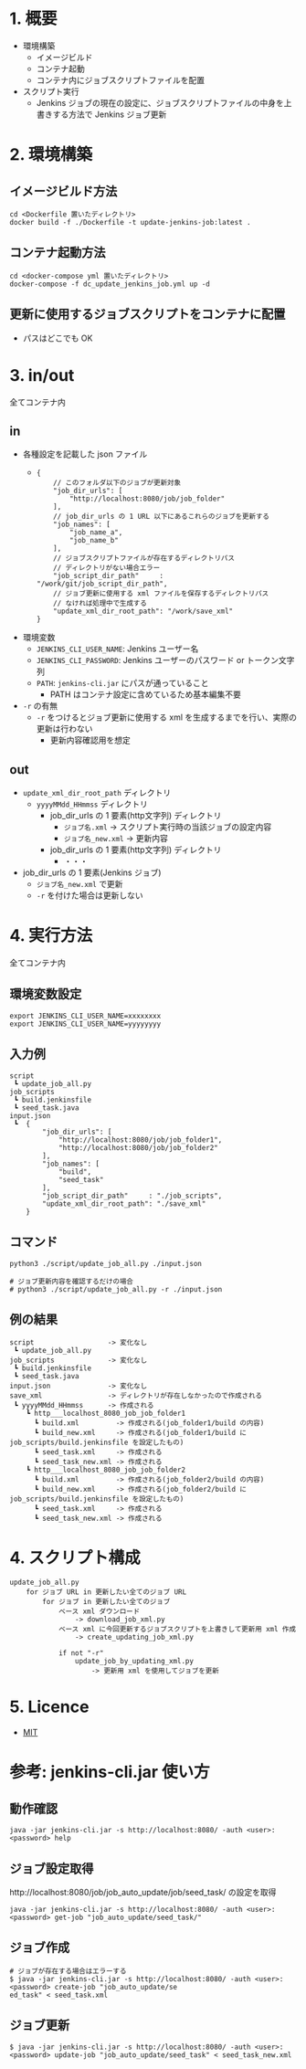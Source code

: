 # 1. 概要
- 環境構築
  - イメージビルド
  - コンテナ起動
  - コンテナ内にジョブスクリプトファイルを配置
- スクリプト実行
  - Jenkins ジョブの現在の設定に、ジョブスクリプトファイルの中身を上書きする方法で Jenkins ジョブ更新

# 2. 環境構築
## イメージビルド方法
```
cd <Dockerfile 置いたディレクトリ>
docker build -f ./Dockerfile -t update-jenkins-job:latest .
```

## コンテナ起動方法
```
cd <docker-compose yml 置いたディレクトリ>
docker-compose -f dc_update_jenkins_job.yml up -d
```

## 更新に使用するジョブスクリプトをコンテナに配置
- パスはどこでも OK

# 3. in/out
全てコンテナ内

## in
- 各種設定を記載した json ファイル
  - ```
    {
        // このフォルダ以下のジョブが更新対象
        "job_dir_urls": [
            "http://localhost:8080/job/job_folder"
        ],
        // job_dir_urls の 1 URL 以下にあるこれらのジョブを更新する
        "job_names": [
            "job_name_a",
            "job_name_b"
        ],
        // ジョブスクリプトファイルが存在するディレクトリパス
        // ディレクトリがない場合エラー
        "job_script_dir_path"     : "/work/git/job_script_dir_path",
        // ジョブ更新に使用する xml ファイルを保存するディレクトリパス
        // なければ処理中で生成する
        "update_xml_dir_root_path": "/work/save_xml"
    }
    ```
- 環境変数
  - `JENKINS_CLI_USER_NAME`: Jenkins ユーザー名
  - `JENKINS_CLI_PASSWORD`: Jenkins ユーザーのパスワード or トークン文字列
  - `PATH`: `jenkins-cli.jar` にパスが通っていること
    - PATH はコンテナ設定に含めているため基本編集不要
- `-r` の有無
  - `-r` をつけるとジョブ更新に使用する xml を生成するまでを行い、実際の更新は行わない
    - 更新内容確認用を想定

## out
- `update_xml_dir_root_path` ディレクトリ
  - `yyyyMMdd_HHmmss` ディレクトリ
    - job_dir_urls の 1 要素(http文字列) ディレクトリ
      - `ジョブ名.xml` -> スクリプト実行時の当該ジョブの設定内容
      - `ジョブ名_new.xml` -> 更新内容
    - job_dir_urls の 1 要素(http文字列) ディレクトリ
      - ・・・
- job_dir_urls の 1 要素(Jenkins ジョブ)
  - `ジョブ名_new.xml` で更新
  - `-r` を付けた場合は更新しない

# 4. 実行方法
全てコンテナ内

## 環境変数設定
```
export JENKINS_CLI_USER_NAME=xxxxxxxx
export JENKINS_CLI_USER_NAME=yyyyyyyy
```

## 入力例
```
script
 ┗ update_job_all.py
job_scripts
 ┗ build.jenkinsfile
 ┗ seed_task.java
input.json
 ┗  {
        "job_dir_urls": [
            "http://localhost:8080/job/job_folder1",
            "http://localhost:8080/job/job_folder2"
        ],
        "job_names": [
            "build",
            "seed_task"
        ],
        "job_script_dir_path"     : "./job_scripts",
        "update_xml_dir_root_path": "./save_xml"
    }
```

## コマンド
```
python3 ./script/update_job_all.py ./input.json

# ジョブ更新内容を確認するだけの場合
# python3 ./script/update_job_all.py -r ./input.json
```

## 例の結果
```
script                  -> 変化なし
 ┗ update_job_all.py
job_scripts             -> 変化なし
 ┗ build.jenkinsfile
 ┗ seed_task.java
input.json              -> 変化なし
save_xml                -> ディレクトリが存在しなかったので作成される
 ┗ yyyyMMdd_HHmmss      -> 作成される
    ┗ http___localhost_8080_job_job_folder1
      ┗ build.xml         -> 作成される(job_folder1/build の内容)
      ┗ build_new.xml     -> 作成される(job_folder1/build に job_scripts/build.jenkinsfile を設定したもの)
      ┗ seed_task.xml     -> 作成される
      ┗ seed_task_new.xml -> 作成される
    ┗ http___localhost_8080_job_job_folder2
      ┗ build.xml         -> 作成される(job_folder2/build の内容)
      ┗ build_new.xml     -> 作成される(job_folder2/build に job_scripts/build.jenkinsfile を設定したもの)
      ┗ seed_task.xml     -> 作成される
      ┗ seed_task_new.xml -> 作成される
```

# 4. スクリプト構成
```
update_job_all.py
    for ジョブ URL in 更新したい全てのジョブ URL
        for ジョブ in 更新したい全てのジョブ
            ベース xml ダウンロード
                -> download_job_xml.py
            ベース xml に今回更新するジョブスクリプトを上書きして更新用 xml 作成
                -> create_updating_job_xml.py

            if not "-r"
                update_job_by_updating_xml.py
                    -> 更新用 xml を使用してジョブを更新
```

# 5. Licence
- [MIT](https://github.com/tcnksm/tool/blob/master/LICENCE)

# 参考: jenkins-cli.jar 使い方
## 動作確認
```
java -jar jenkins-cli.jar -s http://localhost:8080/ -auth <user>:<password> help
```

## ジョブ設定取得
http://localhost:8080/job/job_auto_update/job/seed_task/ の設定を取得
```
java -jar jenkins-cli.jar -s http://localhost:8080/ -auth <user>:<password> get-job "job_auto_update/seed_task/"
```

## ジョブ作成
```
# ジョブが存在する場合はエラーする
$ java -jar jenkins-cli.jar -s http://localhost:8080/ -auth <user>:<password> create-job "job_auto_update/se
ed_task" < seed_task.xml
```

## ジョブ更新
```
$ java -jar jenkins-cli.jar -s http://localhost:8080/ -auth <user>:<password> update-job "job_auto_update/seed_task" < seed_task_new.xml
```

